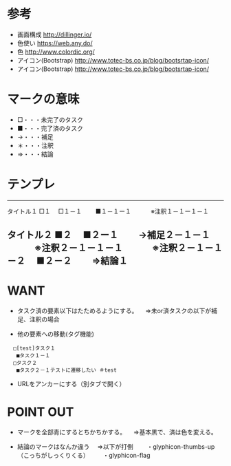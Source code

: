 # 参考

* 画面構成
http://dillinger.io/
* 色使い
https://web.any.do/
* 色
http://www.colordic.org/
* アイコン(Bootstrap)
http://www.totec-bs.co.jp/blog/bootsrtap-icon/
* アイコン(Bootstrap)
http://www.totec-bs.co.jp/blog/bootsrtap-icon/

# マークの意味
* □・・・未完了のタスク
* ■・・・完了済のタスク
* →・・・補足
* ＊・・・注釈
* ⇒・・・結論

# テンプレ
---
タイトル１
□１
　□１－１
　　■１－１ー１
　　　※注釈１－１ー１－１


タイトル２
■２
　■２ー１
　　→補足２－１－１
　　　※注釈２－１－１－１
　　　※注釈２－１－１－２
　■２－２
　　⇒結論１
---

# WANT
* タスク済の要素以下はたためるようにする。
　⇒未or済タスクの以下が補足、注釈の場合

* 他の要素への移動(タグ機能)
```
  □[test]タスク１
   ■タスク１－１
  □タスク２
   ■タスク２－１テストに遷移したい ＃test

```
* URLをアンカーにする（別タブで開く）


# POINT OUT
* マークを全部青にするとちかちかする。
　⇒基本黒で、済は色を変える。

* 結論のマークはなんか違う
　⇒以下が打倒
　　・glyphicon-thumbs-up（こっちがしっくりくる）
　　・glyphicon-flag